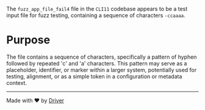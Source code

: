 <!--------------------------------------------------------------------------------->
<!-- IMPORTANT: This file is auto-generated by Driver (https://driver.ai). -------->
<!-- Manual edits may be overwritten on future commits. --------------------------->
<!--------------------------------------------------------------------------------->

The `fuzz_app_file_fail4` file in the `CLI11` codebase appears to be a test input file for fuzz testing, containing a sequence of characters `-ccaaaa`.

# Purpose
The file contains a sequence of characters, specifically a pattern of hyphen followed by repeated 'c' and 'a' characters. This pattern may serve as a placeholder, identifier, or marker within a larger system, potentially used for testing, alignment, or as a simple token in a configuration or metadata context.

---
Made with ❤️ by [Driver](https://www.driver.ai/)